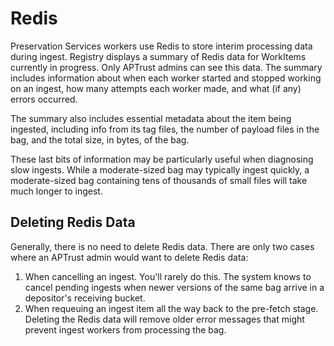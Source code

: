 # Redis

Preservation Services workers use Redis to store interim processing data during ingest. Registry displays a summary of Redis data for WorkItems currently in progress. Only APTrust admins can see this data. The summary includes information about when each worker started and stopped working on an ingest, how many attempts each worker made, and what (if any) errors occurred.

The summary also includes essential metadata about the item being ingested, including info from its tag files, the number of payload files in the bag, and the total size, in bytes, of the bag.

These last bits of information may be particularly useful when diagnosing slow ingests. While a moderate-sized bag may typically ingest quickly, a moderate-sized bag containing tens of thousands of small files will take much longer to ingest.

## Deleting Redis Data

Generally, there is no need to delete Redis data. There are only two cases where an APTrust admin would want to delete Redis data:

1. When cancelling an ingest. You'll rarely do this. The system knows to cancel pending ingests when newer versions of the same bag arrive in a depositor's receiving bucket.
2. When requeuing an ingest item all the way back to the pre-fetch stage. Deleting the Redis data will remove older error messages that might prevent ingest workers from processing the bag.
